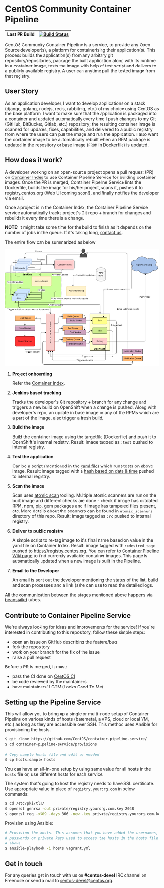 # CentOS Community Container Pipeline

| Last PR Build | [![Build Status](https://ci.centos.org/view/Container/job/centos-container-pipeline-service-ci-pr/badge/icon)](https://ci.centos.org/view/Container/job/centos-container-pipeline-service-ci-pr/) |
|---------------|---------------------------------------------------------------------------------------------------------------------------------------------------------------------------------------------------|

CentOS Community Container Pipeline is a service, to provide any Open Source developer(s), a platform for containerising their application(s). This process builds the application(s) from any arbitary git repository/repositories, package the built application along with its runtime in a container image, tests the image with help of test script and delivers to a publicly available registry. A user can anytime pull the tested image from that registry.

## User Story

As an application developer, I want to develop applications on a stack (django, golang, nodejs, redis, rabbitmq, etc.) of my choice using CentOS as the base platform. I want to make sure that the application is packaged into a container and updated  automatically every time I push changes to my Git (GitHub, BitBucket, Gitlab, etc.) repository; the resulting container image is scanned for updates, fixes, capabilities, and delivered to a public registry from where the users can pull the image and run the application. I also want the container image to be automatically rebuilt when an RPM package is updated in the repository or base image (`FROM` in Dockerfile) is updated.

## How does it work?

A developer working on an open-source project opens a pull request (PR) on [Container Index](https://github.com/CentOS/container-index/) to use Container Pipeline Service for building container images. Once the PR is merged, Container Pipeline Service lints the Dockerfile, builds the image for his/her project, scans it, pushes it to registry.centos.org (Web UI coming soon!), and finally notifies the developer via email.

Once a project is in the Container Index, the Container Pipeline Service service automatically tracks project's Git repo + branch for changes and rebuilds it every time there is a change.

**NOTE:** It might take some time for the build to finish as it depends on the number of jobs in the queue. If it's taking long, [contact us](#get-in-touch).

The entire flow can be summarized as below

![Container Pipeline Diagram](docs/diagrams/architecture.png)

1. **Project onboarding**

    Refer the [Container Index](https://github.com/CentOS/container-index).
    
2. **Jenkins based tracking**

    Tracks the developer's Git repository + branch for any change and triggers a new build on OpenShift when a change is pushed. Along with developer's repo, an update in base image or any of the RPMs which are a part of the image, also trigger a fresh build.

3. **Build the image**

    Build the container image using the targetfile (Dockerfile) and push it to OpenShift's internal registry. Result: image tagged as `:test` pushed to internal registry.

4. **Test the application**

     Can be a script (mentioned in the [yaml file](https://github.com/CentOS/container-index)) which runs tests on above image. Result: image tagged with a [hash based on date & time](https://github.com/CentOS/container-pipeline-service/blob/master/jenkinsbuilder/project-defaults.yml#L20) pushed to internal registry.
 
5. **Scan the image**
    
    Scan uses [atomic scan](https://github.com/projectatomic/atomic) tooling. Multiple atomic scanners are run on the built image and different checks are done - check if image has outdated RPM, npm, pip, gem packages and if image has tampered files present, etc. More details about the scanners can be found in `atomic_scanners` directory of this repo. Result: image tagged as `:rc` pushed to internal registry.
    
6. **Deliver to public registry**

    A simple script to re-tag image to it's final name based on value in the yaml file on Container Index. Result: image tagged with `:<desired_tag>` pushed to https://registry.centos.org. You can refer to [Container Pipeline Wiki page](https://wiki.centos.org/ContainerPipeline) to find currently available container images. This page is automatically updated when a new image is built in the Pipeline.

7. **Email to the Developer**

    An email is sent out the developer mentioning the status of the lint, build and scan processes and a link (s)he can use to read the detailed logs.
 
All the communication between the stages mentioned above happens via [beanstalkd](http://kr.github.io/beanstalkd/) tubes.   

## Contribute to Container Pipeline Service

We're always looking for ideas and improvements for the service! If you're interested in contributing to this repository, follow these simple steps:

- open an issue on GitHub describing the feature/bug
- fork the repository
- work on your branch for the fix of the issue
- raise a pull request

Before a PR is merged, it must:

- pass the CI done on [CentOS CI](https://ci.centos.org/)
- be code reviewed by the maintainers
- have maintainers' LGTM (Looks Good To Me)


## Setting up the Pipeline Service

This will allow you to bring up a single or multi-node setup of Container Pipeline
on various kinds of hosts (baremetal, a VPS, cloud or local VM, etc.) as long as they are accessible over SSH. This method uses Ansible for provisioning the hosts.

```bash
$ git clone https://github.com/CentOS/container-pipeline-service/
$ cd container-pipeline-service/provisions

# Copy sample hosts file and edit as needed
$ cp hosts.sample hosts
```

You can have an all-in-one setup by using same value for all hosts in the `hosts` file or, use different hosts for each service.

The system that's going to host the registry needs to have SSL certificate. Use appropriate value in place of `registry.yourorg.com` in below commands:

```bash
$ cd /etc/pki/tls/
$ openssl genrsa -out private/registry.yourorg.com.key 2048
$ openssl req -x509 -days 366 -new -key private/registry.yourorg.com.key -out certs/registry.yourorg.com.pem
```

Provision using Ansible:

```bash
# Provision the hosts. This assumes that you have added the usernames,
# passwords or private keys used to access the hosts in the hosts file
# above
$ ansible-playbook -i hosts vagrant.yml
```

## <a href="contact"></a>Get in touch

For any queries get in touch with us on **#centos-devel** IRC channel on Freenode or send a mail to centos-devel@centos.org.
